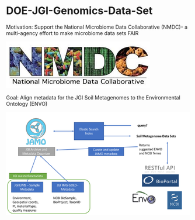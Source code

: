 # DOE-JGI-Genomics-Data-Set
Motivation: Support the National Microbiome Data Collaborative (NMDC)- a multi-agency effort to make microbiome data sets FAIR

![NMDC_logo](/nmdc_logo.jpeg)

Goal: Align metadata for the JGI Soil Metagenomes to the Environmental Ontology (ENVO)

![Diagram](/diagram_FAIR_hackathon.png)
